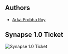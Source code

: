 ## Authors

* [Arka Probha Roy](https://github.com/Arkapro1)

## Synapse 1.0 Ticket

![Synapse 1.0 Ticket]()
